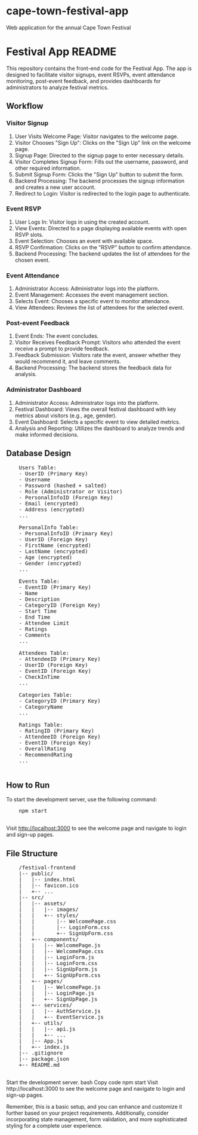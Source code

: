 # cape-town-festival-app
Web application for the annual Cape Town Festival
<!DOCTYPE html>
<html>

<head>
  
<body>

  <h1>Festival App README</h1>

  <p>This repository contains the front-end code for the Festival App. The app is designed to facilitate visitor signups, event RSVPs, event attendance monitoring, post-event feedback, and provides dashboards for administrators to analyze festival metrics.</p>

  <h2>Workflow</h2>

  <h3>Visitor Signup</h3>
  <ol>
    <li>User Visits Welcome Page: Visitor navigates to the welcome page.</li>
    <li>Visitor Chooses "Sign Up": Clicks on the "Sign Up" link on the welcome page.</li>
    <li>Signup Page: Directed to the signup page to enter necessary details.</li>
    <li>Visitor Completes Signup Form: Fills out the username, password, and other required information.</li>
    <li>Submit Signup Form: Clicks the "Sign Up" button to submit the form.</li>
    <li>Backend Processing: The backend processes the signup information and creates a new user account.</li>
    <li>Redirect to Login: Visitor is redirected to the login page to authenticate.</li>
  </ol>

  <h3>Event RSVP</h3>
  <ol>
    <li>User Logs In: Visitor logs in using the created account.</li>
    <li>View Events: Directed to a page displaying available events with open RSVP slots.</li>
    <li>Event Selection: Chooses an event with available space.</li>
    <li>RSVP Confirmation: Clicks on the "RSVP" button to confirm attendance.</li>
    <li>Backend Processing: The backend updates the list of attendees for the chosen event.</li>
  </ol>

  <h3>Event Attendance</h3>
  <ol>
    <li>Administrator Access: Administrator logs into the platform.</li>
    <li>Event Management: Accesses the event management section.</li>
    <li>Selects Event: Chooses a specific event to monitor attendance.</li>
    <li>View Attendees: Reviews the list of attendees for the selected event.</li>
  </ol>

  <h3>Post-event Feedback</h3>
  <ol>
    <li>Event Ends: The event concludes.</li>
    <li>Visitor Receives Feedback Prompt: Visitors who attended the event receive a prompt to provide feedback.</li>
    <li>Feedback Submission: Visitors rate the event, answer whether they would recommend it, and leave comments.</li>
    <li>Backend Processing: The backend stores the feedback data for analysis.</li>
  </ol>

  <h3>Administrator Dashboard</h3>
  <ol>
    <li>Administrator Access: Administrator logs into the platform.</li>
    <li>Festival Dashboard: Views the overall festival dashboard with key metrics about visitors (e.g., age, gender).</li>
    <li>Event Dashboard: Selects a specific event to view detailed metrics.</li>
    <li>Analysis and Reporting: Utilizes the dashboard to analyze trends and make informed decisions.</li>
  </ol>
  <h2>Database Design</h2>

  <pre>
    Users Table:
    - UserID (Primary Key)
    - Username
    - Password (hashed + salted)
    - Role (Administrator or Visitor)
    - PersonalInfoID (Foreign Key)
    - Email (encrypted)
    - Address (encrypted)
    ...

    PersonalInfo Table:
    - PersonalInfoID (Primary Key)
    - UserID (Foreign Key)
    - FirstName (encrypted)
    - LastName (encrypted)
    - Age (encrypted)
    - Gender (encrypted)
    ...

    Events Table:
    - EventID (Primary Key)
    - Name
    - Description
    - CategoryID (Foreign Key)
    - Start Time
    - End Time
    - Attendee Limit
    - Ratings
    - Comments
    ...

    Attendees Table:
    - AttendeeID (Primary Key)
    - UserID (Foreign Key)
    - EventID (Foreign Key)
    - CheckInTime
    ...

    Categories Table:
    - CategoryID (Primary Key)
    - CategoryName
    ...

    Ratings Table:
    - RatingID (Primary Key)
    - AttendeeID (Foreign Key)
    - EventID (Foreign Key)
    - OverallRating
    - RecommendRating
    ...
  </pre>

  <h2>How to Run</h2>

  <p>To start the development server, use the following command:</p>

  <pre>
    npm start
  </pre>

  <p>Visit <a href="http://localhost:3000">http://localhost:3000</a> to see the welcome page and navigate to login and sign-up pages.</p>

  <h2>File Structure</h2>

  <pre>
    /festival-frontend
    |-- public/
    |   |-- index.html
    |   |-- favicon.ico
    |   +-- ...
    |-- src/
    |   |-- assets/
    |   |   |-- images/
    |   |   +-- styles/
    |   |       |-- WelcomePage.css
    |   |       |-- LoginForm.css
    |   |       +-- SignUpForm.css
    |   +-- components/
    |   |   |-- WelcomePage.js
    |   |   |-- WelcomePage.css
    |   |   |-- LoginForm.js
    |   |   |-- LoginForm.css
    |   |   |-- SignUpForm.js
    |   |   +-- SignUpForm.css
    |   +-- pages/
    |   |   |-- WelcomePage.js
    |   |   |-- LoginPage.js
    |   |   +-- SignUpPage.js
    |   +-- services/
    |   |   |-- AuthService.js
    |   |   +-- EventService.js
    |   +-- utils/
    |   |   |-- api.js
    |   |   +-- ...
    |   |-- App.js
    |   +-- index.js
    |-- .gitignore
    |-- package.json
    +-- README.md
  </pre>

</body>

</html>
Start the development server.
bash
Copy code
npm start
Visit http://localhost:3000 to see the welcome page and navigate to login and sign-up pages.

Remember, this is a basic setup, and you can enhance and customize it further based on your project requirements. Additionally, consider incorporating state management, form validation, and more sophisticated styling for a complete user experience.
